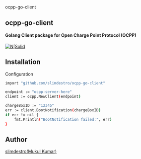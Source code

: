 # 
ocpp-go-client

## ocpp-go-client
#### Golang Client package for Open Charge Point Protocol (OCPP)

[![N|Solid](https://miro.medium.com/v2/resize:fit:1200/1*J-HlYNxNOE3ilmPgxv0_Ug.png)](https://www.modcode.dev)
 
## Installation

Configuration

```sh
import "github.com/slimdestro/ocpp-go-client"

endpoint := "ocpp-server-here"
client := ocpp.NewClient(endpoint)

chargeBoxID := "12345"
err := client.BootNotification(chargeBoxID)
if err != nil {
    fmt.Println("BootNotification failed:", err)
}

```
## Author

[slimdestro(Mukul Kumar)](https://linktr.ee/slimdestro)
